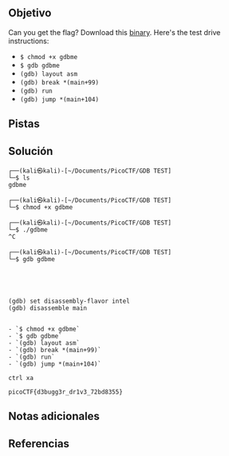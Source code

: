 ## Objetivo

Can you get the flag? Download this [binary](https://artifacts.picoctf.net/c/86/gdbme). Here's the test drive instructions:

- `$ chmod +x gdbme`
- `$ gdb gdbme`
- `(gdb) layout asm`
- `(gdb) break *(main+99)`
- `(gdb) run`
- `(gdb) jump *(main+104)`
## Pistas
## Solución

```
┌──(kali㉿kali)-[~/Documents/PicoCTF/GDB TEST]
└─$ ls            
gdbme
                                                                                                                    
┌──(kali㉿kali)-[~/Documents/PicoCTF/GDB TEST]
└─$ chmod +x gdbme
                                                                                                                    
┌──(kali㉿kali)-[~/Documents/PicoCTF/GDB TEST]
└─$ ./gdbme       
^C
                                                                                                                    
┌──(kali㉿kali)-[~/Documents/PicoCTF/GDB TEST]
└─$ gdb gdbme





(gdb) set disassembly-flavor intel
(gdb) disassemble main


- `$ chmod +x gdbme`
- `$ gdb gdbme`
- `(gdb) layout asm`
- `(gdb) break *(main+99)`
- `(gdb) run`
- `(gdb) jump *(main+104)`

ctrl xa

picoCTF{d3bugg3r_dr1v3_72bd8355}

```
## Notas adicionales
## Referencias